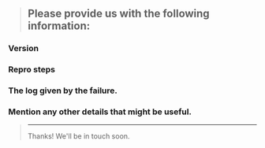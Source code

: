 > ## Please provide us with the following information:

### Version

>

### Repro steps

>

### The log given by the failure.

>

### Mention any other details that might be useful.

> ---
>
> Thanks! We'll be in touch soon.
